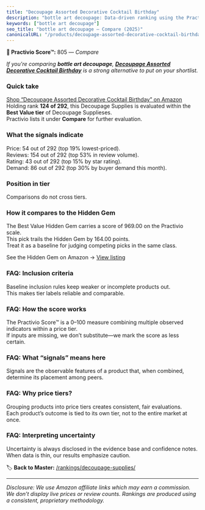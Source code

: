 ```yaml
---
title: "Decoupage Assorted Decorative Cocktail Birthday"
description: "bottle art decoupage: Data-driven ranking using the Practivio Score™. Positioned by quality, value, demand, findability, momentum."
keywords: ["bottle art decoupage"]
seo_title: "bottle art decoupage — Compare (2025)"
canonicalURL: "/products/decoupage-assorted-decorative-cocktail-birthday-B0FFYX369X/"
---
```


**🛒 Practivio Score™:** 805 — _Compare_


*If you're comparing **bottle art decoupage**, **[Decoupage Assorted Decorative Cocktail Birthday](https://www.amazon.com/dp/B0FFYX369X?tag=practivio-20)** is a strong alternative to put on your shortlist.*
### Quick take
[Shop “Decoupage Assorted Decorative Cocktail Birthday” on Amazon](https://www.amazon.com/dp/B0FFYX369X?tag=practivio-20)
Holding rank **124 of 292**, this Decoupage Supplies is evaluated within the **Best Value tier** of Decoupage Supplieses.  
Practivio lists it under **Compare** for further evaluation.

### What the signals indicate
Price: 54 out of 292 (top 19% lowest-priced).  
Reviews: 154 out of 292 (top 53% in review volume).  
Rating: 43 out of 292 (top 15% by star rating).  
Demand: 86 out of 292 (top 30% by buyer demand this month).

### Position in tier
Comparisons do not cross tiers.

### How it compares to the Hidden Gem
The Best Value Hidden Gem carries a score of 969.00 on the Practivio scale.  
This pick trails the Hidden Gem by 164.00 points.  
Treat it as a baseline for judging competing picks in the same class.  

See the Hidden Gem on Amazon → [View listing](https://www.amazon.com/dp/B001IKES5O?tag=practivio-20)

### FAQ: Inclusion criteria
Baseline inclusion rules keep weaker or incomplete products out.  
This makes tier labels reliable and comparable.

### FAQ: How the score works
The Practivio Score™ is a 0–100 measure combining multiple observed indicators within a price tier.  
If inputs are missing, we don’t substitute—we mark the score as less certain.

### FAQ: What “signals” means here
Signals are the observable features of a product that, when combined, determine its placement among peers.

### FAQ: Why price tiers?
Grouping products into price tiers creates consistent, fair evaluations.  
Each product’s outcome is tied to its own tier, not to the entire market at once.

### FAQ: Interpreting uncertainty
Uncertainty is always disclosed in the evidence base and confidence notes.  
When data is thin, our results emphasize caution.

<!-- Missing template for Compare/CompareWithinPriceClass -->


🏷️ **Back to Master:** [/rankings/decoupage-supplies/](/rankings/decoupage-supplies/)

---
_Disclosure: We use Amazon affiliate links which may earn a commission. We don’t display live prices or review counts. Rankings are produced using a consistent, proprietary methodology._

